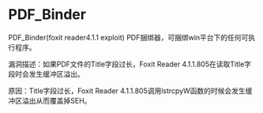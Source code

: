 PDF_Binder
==========

PDF_Binder(foxit reader4.1.1 exploit)
PDF捆绑器，可捆绑win平台下的任何可执行程序。


漏洞描述：如果PDF文件的Title字段过长，Foxit Reader 4.1.1.805在读取Title字段时会发生缓冲区溢出。


原因：Title字段过长，Foxit Reader 4.1.1.805调用lstrcpyW函数的时候会发生缓冲区溢出从而覆盖掉SEH。


